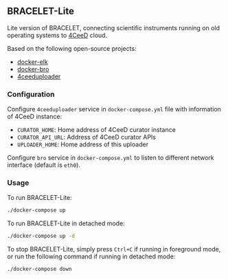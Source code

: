 BRACELET-Lite
-----

Lite version of BRACELET, connecting scientific instruments running on old operating systems to [4CeeD](https://github.com/4ceed/4ceedframework/) cloud.

Based on the following open-source projects:

* [docker-elk](https://github.com/deviantony/docker-elk)
* [docker-bro](https://github.com/blacktop/docker-bro)
* [4ceeduploader](https://github.com/bracelet-project/4ceeduploader)

### Configuration 
Configure `4ceeduploader` service in `docker-compose.yml` file with information of 4CeeD instance:
- `CURATOR_HOME`: Home address of 4CeeD curator instance
- `CURATOR_API_URL`: Address of 4CeeD curator APIs
- `UPLOADER_HOME`: Home address of this uploader

Configure `bro` service in `docker-compose.yml` to listen to different network interface (default is `eth0`).

### Usage 

To run BRACELET-Lite:

```bash
./docker-compose up
```

To run BRACELET-Lite in detached mode:

```bash
./docker-compose up -d
```

To stop BRACELET-Lite, simply press `Ctrl+C` if running in foreground mode, or run the following command if running in detached mode:

```bash
./docker-compose down
```
